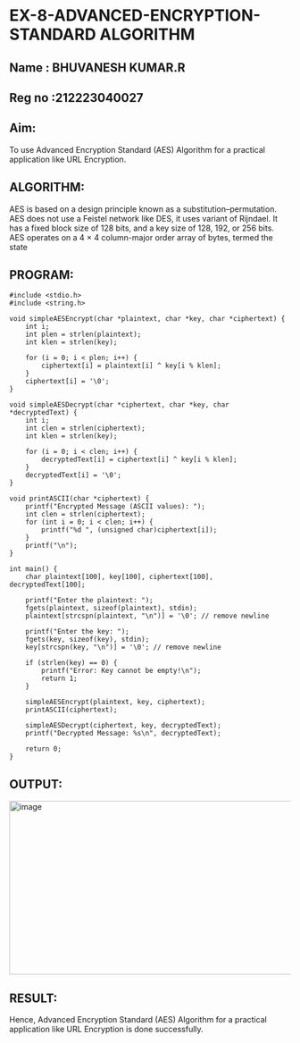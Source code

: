 # EX-8-ADVANCED-ENCRYPTION-STANDARD ALGORITHM

## Name : BHUVANESH KUMAR.R
## Reg no :212223040027

## Aim:
To use Advanced Encryption Standard (AES) Algorithm for a practical application like URL Encryption.

## ALGORITHM:
AES is based on a design principle known as a substitution–permutation.
AES does not use a Feistel network like DES, it uses variant of Rijndael.
It has a fixed block size of 128 bits, and a key size of 128, 192, or 256 bits.
AES operates on a 4 × 4 column-major order array of bytes, termed the state
## PROGRAM:
~~~
#include <stdio.h>
#include <string.h>

void simpleAESEncrypt(char *plaintext, char *key, char *ciphertext) {
    int i;
    int plen = strlen(plaintext);
    int klen = strlen(key);

    for (i = 0; i < plen; i++) {
        ciphertext[i] = plaintext[i] ^ key[i % klen];
    }
    ciphertext[i] = '\0';
}

void simpleAESDecrypt(char *ciphertext, char *key, char *decryptedText) {
    int i;
    int clen = strlen(ciphertext);
    int klen = strlen(key);

    for (i = 0; i < clen; i++) {
        decryptedText[i] = ciphertext[i] ^ key[i % klen];
    }
    decryptedText[i] = '\0';
}

void printASCII(char *ciphertext) {
    printf("Encrypted Message (ASCII values): ");
    int clen = strlen(ciphertext);
    for (int i = 0; i < clen; i++) {
        printf("%d ", (unsigned char)ciphertext[i]);
    }
    printf("\n");
}

int main() {
    char plaintext[100], key[100], ciphertext[100], decryptedText[100];

    printf("Enter the plaintext: ");
    fgets(plaintext, sizeof(plaintext), stdin);
    plaintext[strcspn(plaintext, "\n")] = '\0'; // remove newline

    printf("Enter the key: ");
    fgets(key, sizeof(key), stdin);
    key[strcspn(key, "\n")] = '\0'; // remove newline

    if (strlen(key) == 0) {
        printf("Error: Key cannot be empty!\n");
        return 1;
    }

    simpleAESEncrypt(plaintext, key, ciphertext);
    printASCII(ciphertext);

    simpleAESDecrypt(ciphertext, key, decryptedText);
    printf("Decrypted Message: %s\n", decryptedText);

    return 0;
}

~~~
## OUTPUT:
<img width="822" height="311" alt="image" src="https://github.com/user-attachments/assets/b83a6b2f-c724-4236-83ba-306ae58d6f6f" />


## RESULT:
Hence, Advanced Encryption Standard (AES) Algorithm for a practical application like URL 
Encryption is done successfully.

